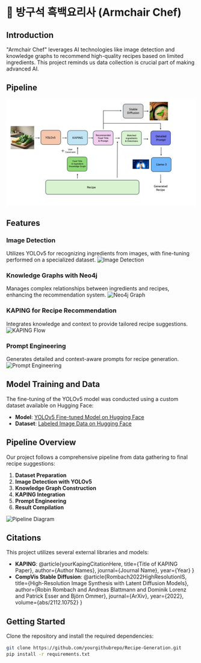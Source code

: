 # 🍳 방구석 흑백요리사 (Armchair Chef)

## Introduction
"Armchair Chef" leverages AI technologies like image detection and knowledge graphs to recommend high-quality recipes based on limited ingredients. This project reminds us data collection is crucial part of making advanced AI. 

## Pipeline
![Pipeline](/image/pipeline.jpg)

## Features
### Image Detection
Utilizes YOLOv5 for recognizing ingredients from images, with fine-tuning performed on a specialized dataset.
![Image Detection](/path/to/image_detection_gif.gif)

### Knowledge Graphs with Neo4j
Manages complex relationships between ingredients and recipes, enhancing the recommendation system.
![Neo4j Graph](/path/to/graph_screenshot.png)

### KAPING for Recipe Recommendation
Integrates knowledge and context to provide tailored recipe suggestions.
![KAPING Flow](/path/to/kaping_flow_diagram.png)

### Prompt Engineering
Generates detailed and context-aware prompts for recipe generation.
![Prompt Engineering](/path/to/prompt_engineering_screenshot.png)

## Model Training and Data
The fine-tuning of the YOLOv5 model was conducted using a custom dataset available on Hugging Face:
- **Model**: [YOLOv5 Fine-tuned Model on Hugging Face](https://huggingface.co/yourusername/yolov5-finetuned)
- **Dataset**: [Labeled Image Data on Hugging Face](https://huggingface.co/datasets/yourusername/yourdataset)

## Pipeline Overview
Our project follows a comprehensive pipeline from data gathering to final recipe suggestions:
1. **Dataset Preparation**
2. **Image Detection with YOLOv5**
3. **Knowledge Graph Construction**
4. **KAPING Integration**
5. **Prompt Engineering**
6. **Result Compilation**

![Pipeline Diagram](/path/to/pipeline_diagram.png)

## Citations
This project utilizes several external libraries and models:
- **KAPING**: @article{yourKapingCitationHere, title={Title of KAPING Paper}, author={Author Names}, journal={Journal Name}, year={Year} }
- **CompVis Stable Diffusion**: @article{Rombach2022HighResolutionIS, title={High-Resolution Image Synthesis with Latent Diffusion Models}, author={Robin Rombach and Andreas Blattmann and Dominik Lorenz and Patrick Esser and Björn Ommer}, journal={ArXiv}, year={2022}, volume={abs/2112.10752} }

## Getting Started
Clone the repository and install the required dependencies:
```bash
git clone https://github.com/yourgithubrepo/Recipe-Generation.git
pip install -r requirements.txt
